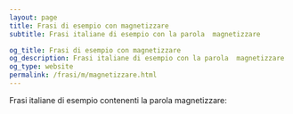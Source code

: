 ```yaml
---
layout: page
title: Frasi di esempio con magnetizzare 
subtitle: Frasi italiane di esempio con la parola  magnetizzare

og_title: Frasi di esempio con magnetizzare 
og_description: Frasi italiane di esempio con la parola  magnetizzare
og_type: website
permalink: /frasi/m/magnetizzare.html
---
```


Frasi italiane di esempio contenenti la parola magnetizzare:


